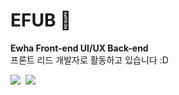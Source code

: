 # EFUB 🍻
**Ewha Front-end UI/UX Back-end**<br>
프론트 리드 개발자로 활동하고 있습니다 :D<br>

<p>
<a href="https://www.notion.so/EFUB-d5a045a85801423fa49d85a0e7611d22"><img src="https://img.shields.io/badge/Notion-000000?style=flat-square&logo=Notion&logoColor=white&link=https://www.notion.so/EFUB-d5a045a85801423fa49d85a0e7611d22"/></a>&nbsp;
<a href="https://www.instagram.com/ewha_efub/?hl=ko"><img src="https://img.shields.io/badge/Instagram-E4405F?style=flat-square&logo=Instagram&logoColor=white&link=https://www.instagram.com/ewha_efub/?hl=ko"/></a>
</p>
